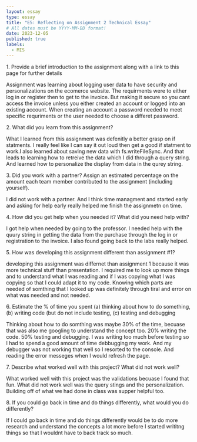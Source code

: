 ```yaml
---
layout: essay
type: essay
title: "E5: Reflecting on Assignment 2 Technical Essay"
# All dates must be YYYY-MM-DD format!
date: 2023-12-05
published: true
labels:
  - MIS
---
```


<p>1. Provide a brief introduction to the assignment along with a link to this page for further details</p>
    <p> Assignment was learning about logging user data to have security and personalizations on the ecomerce website. The requirments were to either log in or register then to get to the invoice. But making it secure so you cant access the invoice unless you either created an account or logged into an existing account. When creating an account a password needed to meet specific requriments or the user needed to choose a differet password. </p>
<p>2. What did you learn from this assignment?</p>
  <p> What I learned from this assignment was defenitly a better grasp on if statments. I really feel like I can say it out loud then get a good if statment to work.I also learned about saving new data with fs.writeFileSync. And that leads to learning how to retreive the data which I did through a query string. And learned how to personalize the display from data in the qurey string. </p>
<p>3. Did you work with a partner? Assign an estimated percentage on the amount each team member contributed to the assignment (including yourself).</p>
  <p> I did not work with a partner. And I think time managment and started early and asking for help early really helped me finish the assignmetn on time. </p>
<p>4. How did you get help when you needed it? What did you need help with?</p>
  <p> I got help when needed by going to the professor. I needed help with the quury string in getting the data from the purchase through the log in or registration to the invoice. I also found going back to the labs really helped. </p>
<p>5. How was developing this assignment different than assignment #1?</p>
  <p> developing this  assignment was differnet than assignment 1 because it was more technical stuff than presentation. I required me to look up more things and to understand what I was reading and if I was copying what I was copying so that I could adapt it to my code. Knowing which parts are needed of somthing that I looked up was definitely through tiral and error on what was needed and not needed. </p>
<p>6. Estimate the % of time you spent (a) thinking about how to do something, (b) writing code (but do not include testing, (c) testing and debugging</p>
  <p> Thinking about how to do somthing was maybe 30% of the time, becuase that was also me googling to understand the concept too. 20% writing the code. 50% testing and debugging. I was writing too much before testing so I  had to spend a good amount of time debbugging my work. And my debugger was not working that well so I resorted to the console. And reading the error messeges when I would refresh the page.  </p>
<p>7. Describe what worked well with this project? What did not work well?</p>
  <p> What worked well with this project was the validations becuase I found that fun. What did not work well was the query stings and the personalization. Building off of what we had done in class was supper helpful too. </p>
<p>8. If you could go back in time and do things differently, what would you do differently?</p>
  <p> If I could go back in time and do things differently would be to do more research and understand the concepts a lot more before I started writitng things so that I wouldnt have to back track so much. </p>
